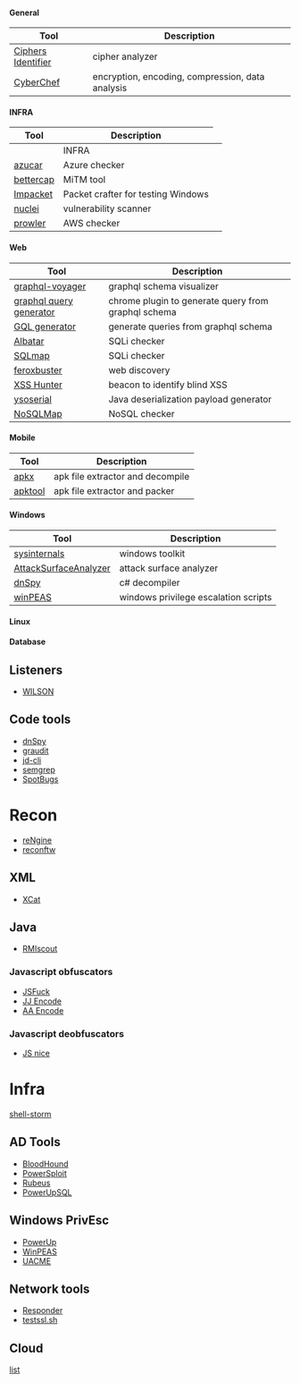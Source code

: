 #### General

| Tool | Description |
| ---- | ----------- |
| [Ciphers Identifier](https://www.boxentriq.com/code-breaking/cipher-identifier) | cipher analyzer |
| [CyberChef](https://gchq.github.io/CyberChef/) | encryption, encoding, compression, data analysis |

#### INFRA


| Tool | Description |
| ---- | ----------- |
| <td colspan=2> INFRA
| [azucar](https://github.com/nccgroup/azucar) | Azure checker |
| [bettercap](https://github.com/bettercap/bettercap) | MiTM tool |  
| [Impacket](https://github.com/SecureAuthCorp/impacket) | Packet crafter for testing Windows |
| [nuclei](https://github.com/projectdiscovery/nuclei) | vulnerability scanner |
| [prowler](https://github.com/toniblyx/prowler) | AWS checker |

#### Web

| Tool | Description |
| ---- | ----------- |
| [graphql-voyager](https://apis.guru/graphql-voyager/) | graphql schema visualizer |
| [graphql query generator](https://chrome.google.com/webstore/detail/graphql-query-generator/jmdpimbhelkmbpgdkjgapkegfapaapej) | chrome plugin to generate query from graphql schema |
| [GQL generator](https://github.com/timqian/gql-generator) | generate queries from graphql schema |
| [Albatar](https://github.com/lanjelot/albatar) | SQLi checker |
| [SQLmap](https://github.com/sqlmapproject/sqlmap) | SQLi checker |
| [feroxbuster](https://github.com/epi052/feroxbuster) | web discovery |
| [XSS Hunter](https://xsshunter.com/) | beacon to identify blind XSS |
| [ysoserial](https://github.com/frohoff/ysoserial) | Java deserialization payload generator |
| [NoSQLMap](https://github.com/codingo/NoSQLMap) | NoSQL checker |

#### Mobile

| Tool | Description |
| ---- | ----------- |
| [apkx](https://github.com/b-mueller/apkx) | apk file extractor and decompile |
| [apktool](https://github.com/iBotPeaches/Apktool) | apk file extractor and packer |

#### Windows

| Tool | Description |
| ---- | ----------- |
| [sysinternals](https://docs.microsoft.com/en-us/sysinternals/) | windows toolkit |
| [AttackSurfaceAnalyzer](https://github.com/microsoft/AttackSurfaceAnalyzer) | attack surface analyzer |
| [dnSpy](https://github.com/dnSpy/dnSpy) | c# decompiler |
| [winPEAS](https://github.com/carlospolop/privilege-escalation-awesome-scripts-suite/tree/master/winPEAS) | windows privilege escalation scripts |


#### Linux

#### Database


## Listeners

- [WILSON](https://github.com/honoki/wilson-cloud-respwnder)

## Code tools


- [dnSpy](https://github.com/dnSpy/dnSpy)
- [graudit](https://github.com/wireghoul/graudit)
- [jd-cli](https://github.com/intoolswetrust/jd-cli)
- [semgrep](https://github.com/returntocorp/semgrep)
- [SpotBugs](https://spotbugs.github.io/)

# Recon

- [reNgine](https://github.com/yogeshojha/rengine)
- [reconftw](https://github.com/six2dez/reconftw)

## XML

- [XCat](https://github.com/orf/xcat)

## Java

- [RMIscout](https://github.com/BishopFox/rmiscout)

### Javascript obfuscators

- [JSFuck](http://www.jsfuck.com/)
- [JJ Encode](https://utf-8.jp/public/jjencode.html)
- [AA Encode](https://utf-8.jp/public/aaencode.html)

### Javascript deobfuscators

- [JS nice](http://www.jsnice.org/)

# Infra

[shell-storm](http://shell-storm.org/shellcode/)

## AD Tools

- [BloodHound](https://github.com/BloodHoundAD/BloodHound)
- [PowerSploit](https://github.com/PowerShellMafia/PowerSploit)
- [Rubeus](https://github.com/GhostPack/Rubeus)
- [PowerUpSQL](https://github.com/NetSPI/PowerUpSQL)

## Windows PrivEsc

- [PowerUp](https://github.com/PowerShellMafia/PowerSploit/tree/master/Privesc)
- [WinPEAS](https://github.com/carlospolop/PEASS-ng/tree/master/winPEAS)
- [UACME](https://github.com/hfiref0x/UACME)

## Network tools

- [Responder](https://github.com/lgandx/Responder.git)
- [testssl.sh](https://github.com/drwetter/testssl.sh)

## Cloud

[list](https://github.com/toniblyx/my-arsenal-of-aws-security-tools)
